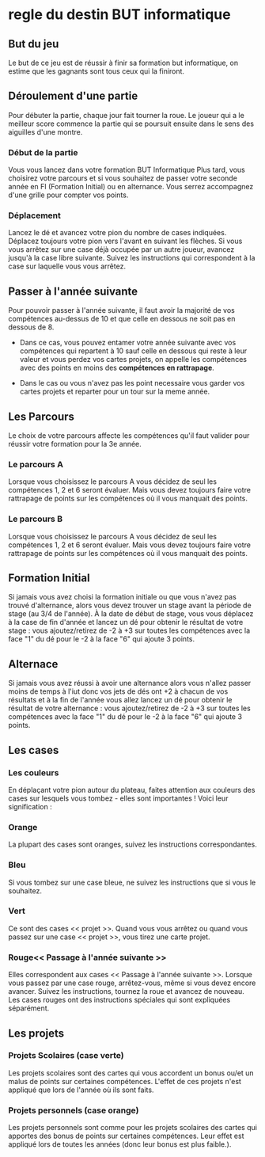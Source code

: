 # regle du destin BUT informatique

## But du jeu

Le but de ce jeu est de réussir à finir sa formation but informatique, on estime que les gagnants sont tous ceux qui la finiront.

## Déroulement d'une partie

Pour débuter la partie, chaque jour fait tourner la roue. Le joueur qui a le meilleur score commence la partie qui se poursuit ensuite dans le sens des aiguilles d'une montre.

### Début de la partie

Vous vous lancez dans votre formation BUT Informatique Plus tard, vous choisirez votre parcours et si vous souhaitez de passer votre seconde année en FI (Formation Initial) ou en alternance. Vous serrez accompagnez d'une grille pour compter vos points.

### Déplacement

Lancez le dé et avancez votre pion du nombre de cases indiquées. Déplacez toujours votre pion vers l'avant en suivant les flèches. Si vous vous arrêtez sur une case déjà occupée par un autre joueur, avancez jusqu'à la case libre suivante. Suivez les instructions qui correspondent à la case sur laquelle vous vous arrêtez.

## Passer à l'année suivante

Pour pouvoir passer à l'année suivante, il faut avoir la majorité de vos compétences au-dessus de 10 et que celle en dessous ne soit pas en dessous de 8.

- Dans ce cas, vous pouvez entamer votre année suivante avec vos compétences qui repartent à 10 sauf celle en dessous qui reste à leur valeur et vous perdez vos cartes projets, on appelle les compétences avec des points en moins des **compétences en rattrapage**.

- Dans le cas ou vous n'avez pas les point necessaire vous garder vos cartes projets et reparter pour un tour sur la meme année.

## Les Parcours

Le choix de votre parcours affecte les compétences qu'il faut valider pour réussir votre formation pour la 3e année.

### Le parcours A
Lorsque vous choisissez le parcours A vous décidez de seul les compétences 1, 2 et 6 seront évaluer. Mais vous devez toujours faire votre rattrapage de points sur les compétences où il vous manquait des points.


### Le parcours B
Lorsque vous choisissez le parcours A vous décidez de seul les compétences 1, 2 et 6 seront évaluer. Mais vous devez toujours faire votre rattrapage de points sur les compétences où il vous manquait des points.


## Formation Initial

Si jamais vous avez choisi la formation initiale ou que vous n'avez pas trouvé d'alternance, alors vous devez trouver un stage avant la période de stage (au 3/4 de l'année). À la date de début de stage, vous vous déplacez à la case de fin d'année et lancez un dé pour obtenir le résultat de votre stage : vous ajoutez/retirez de -2 à +3 sur toutes les compétences avec la face "1" du dé pour le -2 à la face "6" qui ajoute 3 points.

## Alternace

Si jamais vous avez réussi à avoir une alternance alors vous n'allez passer moins de temps à l'iut donc vos jets de dés ont +2 à chacun de vos résultats et à la fin de l'année vous allez lancez un dé pour obtenir le résultat de votre alternance : vous ajoutez/retirez de -2 à +3 sur toutes les compétences avec la face "1" du dé pour le -2 à la face "6" qui ajoute 3 points.

## Les cases

### Les couleurs

En déplaçant votre pion autour du plateau, faites attention aux couleurs des cases sur lesquels vous tombez - elles sont importantes ! Voici leur signification :

### Orange

La plupart des cases sont oranges, suivez les instructions correspondantes.

### Bleu

Si vous tombez sur une case bleue, ne suivez les instructions que si vous le souhaitez.

### Vert

Ce sont des cases << projet >>. Quand vous vous arrêtez ou quand vous passez sur une case << projet >>, vous tirez une carte projet.

### Rouge<< Passage à l'année suivante >>

Elles correspondent aux cases << Passage à l'année suivante >>. Lorsque vous passez par une case rouge, arrêtez-vous, même si vous devez encore avancer. Suivez les instructions, tournez la roue et avancez de nouveau. Les cases rouges ont des instructions spéciales qui sont expliquées séparément.

## Les projets

### Projets Scolaires (case verte)

Les projets scolaires sont des cartes qui vous accordent un bonus ou/et un malus de points sur certaines compétences. L'effet de ces projets n'est appliqué que lors de l'année où ils sont faits.

### Projets personnels (case orange)

Les projets personnels sont comme pour les projets scolaires des cartes qui apportes des bonus de points sur certaines compétences. Leur effet est appliqué lors de toutes les années (donc leur bonus est plus faible.).
